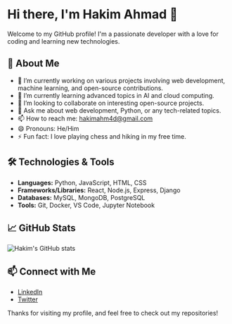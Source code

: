 # Hi there, I'm Hakim Ahmad 👋

Welcome to my GitHub profile! I'm a passionate developer with a love for coding and learning new technologies.

## 🚀 About Me

- 🔭 I’m currently working on various projects involving web development, machine learning, and open-source contributions.
- 🌱 I’m currently learning advanced topics in AI and cloud computing.
- 👯 I’m looking to collaborate on interesting open-source projects.
- 💬 Ask me about web development, Python, or any tech-related topics.
- 📫 How to reach me: hakimahm4d@gmail.com
- 😄 Pronouns: He/Him
- ⚡ Fun fact: I love playing chess and hiking in my free time.

## 🛠️ Technologies & Tools

- **Languages:** Python, JavaScript, HTML, CSS
- **Frameworks/Libraries:** React, Node.js, Express, Django
- **Databases:** MySQL, MongoDB, PostgreSQL
- **Tools:** Git, Docker, VS Code, Jupyter Notebook

## 📈 GitHub Stats

![Hakim's GitHub stats](https://github-readme-stats.vercel.app/api?username=hakimahm4d&show_icons=true&theme=radical)

## 📫 Connect with Me

- [LinkedIn](https://www.linkedin.com/in/hakimahm4d/)
- [Twitter](https://twitter.com/hakimahm4d)

Thanks for visiting my profile, and feel free to check out my repositories!
